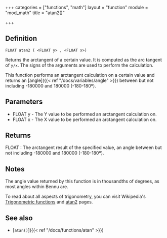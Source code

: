 +++
categories = ["functions", "math"]
layout = "function"
module = "mod_math"
title = "atan2()"

+++

## Definition

    FLOAT atan2 ( <FLOAT y> , <FLOAT x>)

Returns the arctangent of a certain value. It is computed as the arc tangent of `y/x`. The signs of the arguments are used to perform the calculation.

This function performs an arctangent calculation on a certain value and returns an [angle]({{< ref "/docs/variables/angle" >}}) between but not including -180000 and 180000 (-180-180º).

## Parameters

- FLOAT y - The Y value to be performed an arctangent calculation on.
- FLOAT x - The X value to be performed an arctangent calculation on.

## Returns

FLOAT : The arctangent result of the specified value, an angle between but not including -180000 and 180000 (-180-180º).

## Notes

The angle value returned by this function is in thousandths of degrees, as most angles within Bennu are.

To read about all aspects of trigonometry, you can visit Wikipedia's [Trigonometric functions](https://en.wikipedia.org/wiki/Trigonometric_functions) and [atan2](https://en.wikipedia.org/wiki/Atan2) pages.

## See also

 - [`atan()`]({{< ref "/docs/functions/atan" >}})
